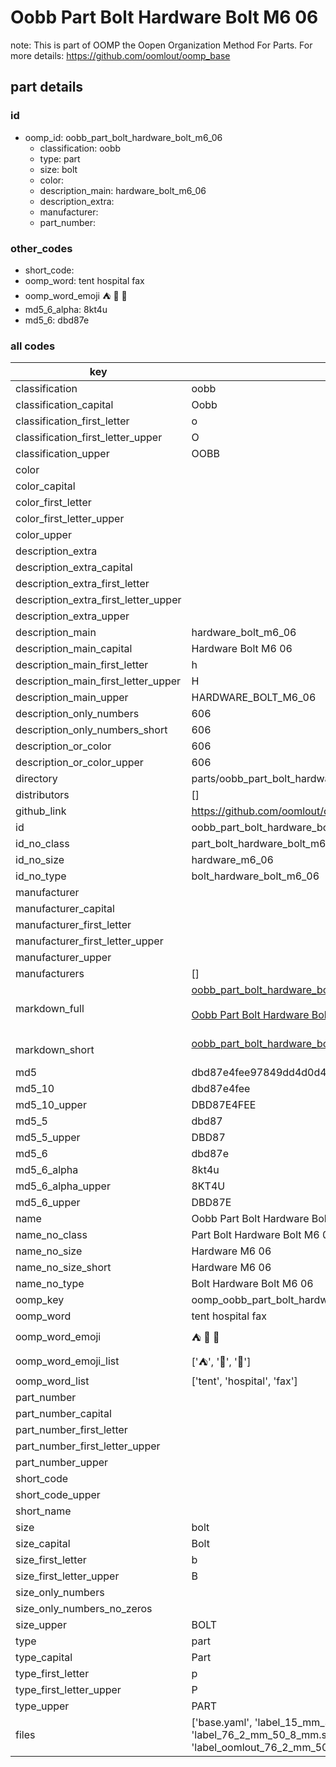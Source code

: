 # Oobb Part Bolt Hardware Bolt M6 06  

note: This is part of OOMP the Oopen Organization Method For Parts. For more details: https://github.com/oomlout/oomp_base

##  part details





### id
* oomp_id: oobb_part_bolt_hardware_bolt_m6_06
  * classification: oobb
  * type: part
  * size: bolt
  * color: 
  * description_main: hardware_bolt_m6_06
  * description_extra: 
  * manufacturer: 
  * part_number: 

### other_codes
* short_code: 
* oomp_word: tent hospital fax
* oomp_word_emoji :tent: :hospital: :fax:
* md5_6_alpha: 8kt4u
* md5_6: dbd87e

### all codes 
| key | value |  
| --- | --- |  
| classification | oobb |  
| classification_capital | Oobb |  
| classification_first_letter | o |  
| classification_first_letter_upper | O |  
| classification_upper | OOBB |  
| color |  |  
| color_capital |  |  
| color_first_letter |  |  
| color_first_letter_upper |  |  
| color_upper |  |  
| description_extra |  |  
| description_extra_capital |  |  
| description_extra_first_letter |  |  
| description_extra_first_letter_upper |  |  
| description_extra_upper |  |  
| description_main | hardware_bolt_m6_06 |  
| description_main_capital | Hardware Bolt M6 06 |  
| description_main_first_letter | h |  
| description_main_first_letter_upper | H |  
| description_main_upper | HARDWARE_BOLT_M6_06 |  
| description_only_numbers | 606 |  
| description_only_numbers_short | 606 |  
| description_or_color | 606 |  
| description_or_color_upper | 606 |  
| directory | parts/oobb_part_bolt_hardware_bolt_m6_06 |  
| distributors | [] |  
| github_link | https://github.com/oomlout/oomlout_oomp_part_src/tree/main/parts/oobb_part_bolt_hardware_bolt_m6_06/working |  
| id | oobb_part_bolt_hardware_bolt_m6_06 |  
| id_no_class | part_bolt_hardware_bolt_m6_06 |  
| id_no_size | hardware_m6_06 |  
| id_no_type | bolt_hardware_bolt_m6_06 |  
| manufacturer |  |  
| manufacturer_capital |  |  
| manufacturer_first_letter |  |  
| manufacturer_first_letter_upper |  |  
| manufacturer_upper |  |  
| manufacturers | [] |  
| markdown_full | [oobb_part_bolt_hardware_bolt_m6_06](https://github.com/oomlout/oomlout_oomp_part_src/tree/main/parts/oobb_part_bolt_hardware_bolt_m6_06/working)<br>[](https://github.com/oomlout/oomlout_oomp_part_src/tree/main/parts/oobb_part_bolt_hardware_bolt_m6_06/working)<br>[Oobb Part Bolt Hardware Bolt M6 06](https://github.com/oomlout/oomlout_oomp_part_src/tree/main/parts/oobb_part_bolt_hardware_bolt_m6_06/working)<br><br> |  
| markdown_short | [oobb_part_bolt_hardware_bolt_m6_06](https://github.com/oomlout/oomlout_oomp_part_src/tree/main/parts/oobb_part_bolt_hardware_bolt_m6_06/working)<br><br> |  
| md5 | dbd87e4fee97849dd4d0d4968a54c12f |  
| md5_10 | dbd87e4fee |  
| md5_10_upper | DBD87E4FEE |  
| md5_5 | dbd87 |  
| md5_5_upper | DBD87 |  
| md5_6 | dbd87e |  
| md5_6_alpha | 8kt4u |  
| md5_6_alpha_upper | 8KT4U |  
| md5_6_upper | DBD87E |  
| name | Oobb Part Bolt Hardware Bolt M6 06 |  
| name_no_class | Part Bolt Hardware Bolt M6 06 |  
| name_no_size | Hardware M6 06 |  
| name_no_size_short | Hardware M6 06 |  
| name_no_type | Bolt Hardware Bolt M6 06 |  
| oomp_key | oomp_oobb_part_bolt_hardware_bolt_m6_06 |  
| oomp_word | tent hospital fax |  
| oomp_word_emoji | :tent: :hospital: :fax: |  
| oomp_word_emoji_list | [':tent:', ':hospital:', ':fax:'] |  
| oomp_word_list | ['tent', 'hospital', 'fax'] |  
| part_number |  |  
| part_number_capital |  |  
| part_number_first_letter |  |  
| part_number_first_letter_upper |  |  
| part_number_upper |  |  
| short_code |  |  
| short_code_upper |  |  
| short_name |  |  
| size | bolt |  
| size_capital | Bolt |  
| size_first_letter | b |  
| size_first_letter_upper | B |  
| size_only_numbers |  |  
| size_only_numbers_no_zeros |  |  
| size_upper | BOLT |  
| type | part |  
| type_capital | Part |  
| type_first_letter | p |  
| type_first_letter_upper | P |  
| type_upper | PART |  
| files | ['base.yaml', 'label_15_mm_30_mm.pdf', 'label_15_mm_30_mm.svg', 'label_76_2_mm_50_8_mm.pdf', 'label_76_2_mm_50_8_mm.svg', 'label_oomlout_76_2_mm_50_8_mm.pdf', 'label_oomlout_76_2_mm_50_8_mm.svg', 'readme.md', 'working.json', 'working.yaml'] |  

